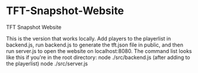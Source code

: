 # TFT-Snapshot-Website

TFT Snapshot Website

This is the version that works locally. Add players to the playerlist in backend.js, run backend.js to generate the tft.json file in public, and then run server.js to open the website on localhost:8080.
The command list looks like this if you're in the root directory: 
node ./src/backend.js (after adding to the playerlist)
node ./src/server.js
